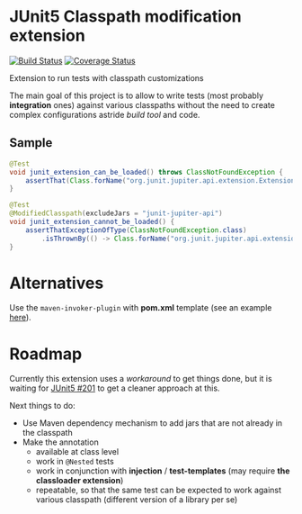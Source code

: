 # JUnit5 Classpath modification extension
[![Build Status](https://travis-ci.com/fridujo/classpath-junit-extension.svg?branch=master)](https://travis-ci.com/fridujo/classpath-junit-extension)
[![Coverage Status](https://codecov.io/gh/fridujo/classpath-junit-extension/branch/master/graph/badge.svg)](https://codecov.io/gh/fridujo/classpath-junit-extension/)

Extension to run tests with classpath customizations

The main goal of this project is to allow to write tests (most probably **integration** ones) against various classpaths
without the need to create complex configurations astride _build tool_ and code.

## Sample

```java
@Test
void junit_extension_can_be_loaded() throws ClassNotFoundException {
    assertThat(Class.forName("org.junit.jupiter.api.extension.Extension")).isExactlyInstanceOf(Class.class);
}

@Test
@ModifiedClasspath(excludeJars = "junit-jupiter-api")
void junit_extension_cannot_be_loaded() {
    assertThatExceptionOfType(ClassNotFoundException.class)
        .isThrownBy(() -> Class.forName("org.junit.jupiter.api.extension.Extension"));
}
```

# Alternatives
Use the `maven-invoker-plugin` with **pom.xml** template (see an example [here](https://github.com/fridujo/rabbitmq-mock/blob/78cd20380ea46089193dfbf5e29efd55798343ee/pom.xml#L163)).

# Roadmap
Currently this extension uses a _workaround_ to get things done, but it is waiting for [JUnit5 #201](https://github.com/junit-team/junit5/issues/201) to get a cleaner approach at this.

Next things to do:
* Use Maven dependency mechanism to add jars that are not already in the classpath
* Make the annotation
  * available at class level
  * work in `@Nested` tests
  * work in conjunction with **injection** / **test-templates** (may require **the classloader extension**)
  * repeatable, so that the same test can be expected to work against various classpath (different version of a library per se)
